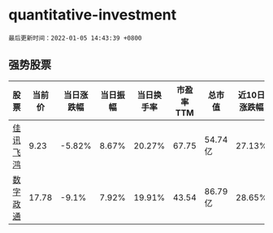 # quantitative-investment

`最后更新时间：2022-01-05 14:43:39 +0800`

## 强势股票

|股票|当前价|当日涨跌幅|当日振幅|当日换手率|市盈率TTM|总市值|近10日涨跌幅|
|----|----|----|----|----|----|----|----|
|[佳讯飞鸿](https://xueqiu.com/S/SZ300213)|9.23|-5.82%|8.67%|20.27%|67.75|54.74亿|27.13%|
|[数字政通](https://xueqiu.com/S/SZ300075)|17.78|-9.1%|7.92%|19.91%|43.54|86.79亿|28.65%|
